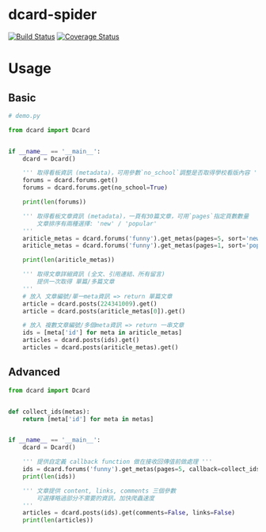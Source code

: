 # dcard-spider
[![Build Status](https://travis-ci.org/leVirve/dcard-spider.svg?branch=master)](https://travis-ci.org/leVirve/dcard-spider)
[![Coverage Status](https://coveralls.io/repos/github/leVirve/dcard-spider/badge.svg?branch=master)](https://coveralls.io/github/leVirve/dcard-spider?branch=master)

# Usage
## Basic

```python
# demo.py

from dcard import Dcard


if __name__ == '__main__':
    dcard = Dcard()

    ''' 取得看板資訊 (metadata)，可用參數`no_school`調整是否取得學校看版內容 '''
    forums = dcard.forums.get()
    forums = dcard.forums.get(no_school=True)

    print(len(forums))

    ''' 取得看板文章資訊 (metadata)，一頁有30篇文章，可用`pages`指定頁數數量
        文章排序有兩種選擇: 'new' / 'popular'
    '''
    ariticle_metas = dcard.forums('funny').get_metas(pages=5, sort='new')
    ariticle_metas = dcard.forums('funny').get_metas(pages=1, sort='popular')

    print(len(ariticle_metas))

    ''' 取得文章詳細資訊 (全文、引用連結、所有留言)
        提供一次取得 單篇/多篇文章
    '''
    # 放入 文章編號/單一meta資訊 => return 單篇文章
    article = dcard.posts(224341009).get()
    article = dcard.posts(ariticle_metas[0]).get()

    # 放入 複數文章編號/多個meta資訊 => return 一串文章
    ids = [meta['id'] for meta in ariticle_metas]
    articles = dcard.posts(ids).get()
    articles = dcard.posts(ariticle_metas).get()

```

## Advanced

```python
from dcard import Dcard


def collect_ids(metas):
    return [meta['id'] for meta in metas]


if __name__ == '__main__':
    dcard = Dcard()

    ''' 提供自定義 callback function 做在接收回傳值前做處理 '''
    ids = dcard.forums('funny').get_metas(pages=5, callback=collect_ids)
    print(len(ids))

    ''' 文章提供 content, links, comments 三個參數
        可選擇略過部分不需要的資訊，加快爬蟲速度
    '''
    articles = dcard.posts(ids).get(comments=False, links=False)
    print(len(articles))

```

